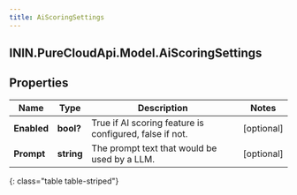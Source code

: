```yaml
---
title: AiScoringSettings
---
```

## ININ.PureCloudApi.Model.AiScoringSettings

## Properties

|Name | Type | Description | Notes|
|------------ | ------------- | ------------- | -------------|
| **Enabled** | **bool?** | True if AI scoring feature is configured, false if not. | [optional] |
| **Prompt** | **string** | The prompt text that would be used by a LLM. | [optional] |
{: class="table table-striped"}


